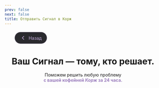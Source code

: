 ```yaml
---
prev: false
next: false
title: Отправить Сигнал в Корж
---
```

<div class="back-button-container">
  <a href="/signals" class="back-button">
    <svg class="back-arrow" width="20" height="20" viewBox="0 0 20 20" fill="none" xmlns="http://www.w3.org/2000/svg">
      <path d="M12.5 15L7.5 10L12.5 5" stroke="currentColor" stroke-width="2" stroke-linecap="round" stroke-linejoin="round"/>
    </svg>
    Назад
  </a>
</div>

<style scoped>
.back-button-container {
  max-width: 640px;
  margin: 20px auto 0 auto;
  padding: 0 2rem;
}

.back-button {
  display: inline-flex;
  align-items: center;
  gap: 8px;
  background: #2a2a2e;
  border: 1px solid rgba(179, 157, 200, 0.4);
  color: #B39DC8;
  padding: 8px 16px;
  border-radius: 20px;
  font-size: 14px;
  font-weight: 500;
  text-decoration: none;
  transition: all 0.3s ease;
  cursor: pointer;
}

.back-button:hover {
  background: rgba(179, 157, 200, 0.2);
  border-color: #B39DC8;
  transform: translateX(-3px);
}

.back-arrow {
  transition: transform 0.3s ease;
}

.back-button:hover .back-arrow {
  transform: translateX(-3px);
}

@media (max-width: 768px) {
  .back-button-container {
    padding: 0 1.5rem;
  }
}
</style>

<div align="center">

# Ваш Сигнал — тому, кто решает.

<p>
  Поможем решить любую проблему <br class="mobile-break"> <strong><span style="color: #9B7EBD;">с вашей кофейней <em>Корж</em> за 24 часа.</span></strong>
</p>

</div>
<SignalFormKorzh1 />
